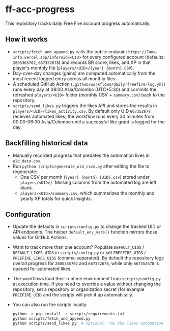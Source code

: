 # ff-acc-progress

This repository tracks daily Free Fire account progress automatically.

## How it works

- `scripts/fetch_and_append.py` calls the public endpoint `https://7ama-info.vercel.app/info?uid=<UID>` for every configured account (defaults: `2805365702`, `667352678`) and records BR score, likes, and XP in that player's monthly file (`players/<UID>/{year} {month}.CSV`).
- Day-over-day changes (gains) are computed automatically from the most recent logged entry across all monthly files.
- A scheduled GitHub Action (`.github/workflows/daily-freefire-log.yml`) runs every day at 08:00 Asia/Colombo (UTC+5:30) and commits the refreshed `players/<UID>` folder (monthly CSV + `summary.csv`) back to the repository.
- `scripts/send_likes.py` triggers the likes API and stores the results in `players/<UID>/likes_activity.csv`. By default only UID `667352678` receives automated likes; the workflow runs every 30 minutes from 00:00-06:00 Asia/Colombo until a successful like grant is logged for the day.

## Backfilling historical data

- Manually recorded progress that predates the automation lives in `old_data.csv`.
- Run `python scripts/generate_old_csvs.py` after editing the file to regenerate:
  - One CSV per month (`{year} {month} {UID}.csv`) stored under `players/<UID>/`. Missing columns from the automated log are left blank.
  - `players/<UID>/summary.csv`, which summarizes the monthly and yearly XP totals for quick insights.

## Configuration

- Update the defaults in `scripts/config.py` to change the tracked UID or API endpoints. The helper `default_env_vars()` function mirrors those values for GitHub Actions.
- Want to track more than one account? Populate `DEFAULT_UIDS` / `DEFAULT_LIKES_UIDS` in `scripts/config.py` or set `FREEFIRE_UIDS` / `FREEFIRE_LIKES_UIDS` (comma-separated). By default the repository logs overall progress for `2805365702` and `667352678`, while only `667352678` is queued for automated likes.
- The workflows load their runtime environment from `scripts/config.py` at execution time. If you need to override a value without changing the repository, set a repository or organization secret (for example `FREEFIRE_UID`) and the scripts will pick it up automatically.
- You can also run the scripts locally:

  ```bash
  python -m pip install -r scripts/requirements.txt
  python scripts/fetch_and_append.py
  python scripts/send_likes.py  # optional: run the likes automation locally
  ```
